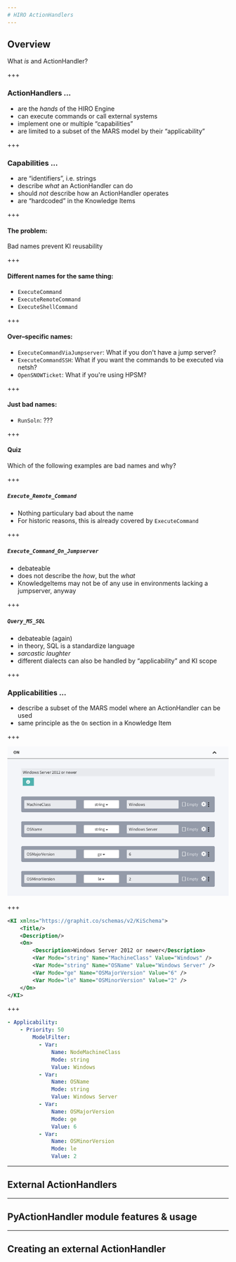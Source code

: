 ```yaml
---
# HIRO ActionHandlers
---
```

## Overview
What *is* and ActionHandler?

+++
### ActionHandlers …
- <span class="fragment">are the *hands* of the HIRO Engine</span>
- <span class="fragment">can execute commands or call external systems</span>
- <span class="fragment">implement one or multiple “capabilities”</span>
- <span class="fragment">are limited to a subset of the MARS model by their “applicability”</span>

+++
### Capabilities …
- <span class="fragment">are “identifiers”, i.e. strings</span>
- <span class="fragment">describe *what* an ActionHandler can do</span>
- <span class="fragment">should *not* describe how an ActionHandler operates</span>
- <span class="fragment">are “hardcoded” in the Knowledge Items</span>

+++
#### The problem:
Bad names prevent KI reusability

+++
#### Different names for the same thing:
- <span class="fragment">`ExecuteCommand`</span>
- <span class="fragment">`ExecuteRemoteCommand`</span>
- <span class="fragment">`ExecuteShellCommand`</span>

+++
#### Over–specific names:
- <span class="fragment">`ExecuteCommandViaJumpserver`: What if you don't have a jump server?</span>
- <span class="fragment">`ExecuteCommandSSH`: What if you want the commands to be executed via netsh?</span>
- <span class="fragment">`OpenSNOWTicket`: What if you're using HPSM?</span>

+++
#### Just bad names:
- <span class="fragment">`RunSoln`: ???</span>

+++
#### Quiz
Which of the following examples are bad names and why?

+++
##### `Execute_Remote_Command`
- <span class="fragment">Nothing particulary bad about the name</span>
- <span class="fragment">For historic reasons, this is already covered by `ExecuteCommand`</span>

+++
##### `Execute_Command_On_Jumpserver`
- <span class="fragment">debateable</span>
- <span class="fragment">does not describe the *how*, but the *what*</span>
- <span class="fragment">KnowledgeItems may not be of any use in environments lacking a jumpserver, anyway</span>

+++
##### `Query_MS_SQL`
- <span class="fragment">debateable (again)</span>
- <span class="fragment">in theory, SQL is a standardize language</span>
- <span class="fragment">*sarcastic laughter*</span>
- <span class="fragment">different dialects can also be handled by “applicability” and KI scope</span>

+++
### Applicabilities …
- <span class="fragment">describe a subset of the MARS model where an ActionHandler can be used</span>
- <span class="fragment">same principle as the `On` section in a Knowledge Item</span>

+++

![KnowledgeItem On section](docs/presentations/assets/screenshot_kie_on.png)

+++

~~~xml
<KI xmlns="https://graphit.co/schemas/v2/KiSchema">
    <Title/>
    <Description/>
    <On>
        <Description>Windows Server 2012 or newer</Description>
        <Var Mode="string" Name="MachineClass" Value="Windows" />
        <Var Mode="string" Name="OSName" Value="Windows Server" />
        <Var Mode="ge" Name="OSMajorVersion" Value="6" />
        <Var Mode="le" Name="OSMinorVersion" Value="2" />
    </On>
</KI>
~~~

+++

~~~yaml
- Applicability:
    - Priority: 50
        ModelFilter:
          - Var:
              Name: NodeMachineClass
              Mode: string
              Value: Windows
          - Var:
              Name: OSName
              Mode: string
              Value: Windows Server
          - Var:
              Name: OSMajorVersion
              Mode: ge
              Value: 6
          - Var:
              Name: OSMinorVersion
              Mode: le
              Value: 2
~~~

---

## External ActionHandlers

---

## PyActionHandler module features & usage

---

## Creating an external ActionHandler
